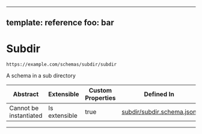 
---
template: reference
foo: bar
---

# Subdir
```
https://example.com/schemas/subdir/subdir
```

A schema in a sub directory

| Abstract | Extensible | Custom Properties | Defined In |
|----------|------------|-------------------|------------|
| Cannot be instantiated | Is extensible | true | [subdir/subdir.schema.json](subdir/subdir.schema.json) |
---